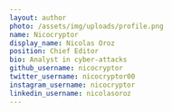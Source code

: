 ```yaml
---
layout: author
photo: /assets/img/uploads/profile.png
name: Nicocryptor
display_name: Nicolas Oroz
position: Chief Editor
bio: Analyst in cyber-attacks
github_username: nicocryptor
twitter_username: nicocryptor00
instagram_username: nicocryptor
linkedin_username: nicolasoroz
---
```


